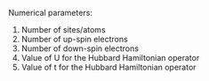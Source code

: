 Numerical parameters: 

1) Number of sites/atoms
2) Number of up-spin electrons
3) Number of down-spin electrons
4) Value of U for the Hubbard Hamiltonian operator
5) Value of t for the Hubbard Hamiltonian operator
